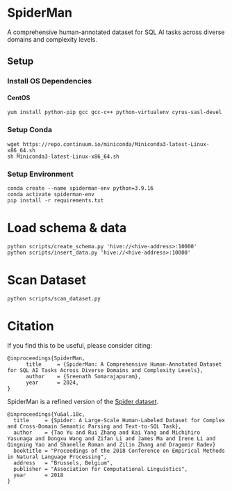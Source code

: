 # SpiderMan
A comprehensive human-annotated dataset for SQL AI tasks across diverse domains and complexity levels.

## Setup
### Install OS Dependencies
#### CentOS
```
yum install python-pip gcc gcc-c++ python-virtualenv cyrus-sasl-devel
```

### Setup Conda
```
wget https://repo.continuum.io/miniconda/Miniconda3-latest-Linux-x86_64.sh
sh Miniconda3-latest-Linux-x86_64.sh
```
### Setup Environment
```
conda create --name spiderman-env python=3.9.16
conda activate spiderman-env
pip install -r requirements.txt
```

# Load schema & data
```
python scripts/create_schema.py 'hive://<hive-address>:10000'
python scripts/insert_data.py 'hive://<hive-address>:10000'
```

# Scan Dataset
```
python scripts/scan_dataset.py
```

# Citation

If you find this to be useful, please consider citing:
```
@inproceedings{SpiderMan,
      title     = {SpiderMan: A Comprehensive Human-Annotated Dataset for SQL AI Tasks Across Diverse Domains and Complexity Levels},
      author    = {Sreenath Somarajapuram},
      year      = 2024,
}
```
SpiderMan is a refined version of the [Spider dataset](https://yale-lily.github.io/spider).
```
@inproceedings{Yu&al.18c,
  title     = {Spider: A Large-Scale Human-Labeled Dataset for Complex and Cross-Domain Semantic Parsing and Text-to-SQL Task},
  author    = {Tao Yu and Rui Zhang and Kai Yang and Michihiro Yasunaga and Dongxu Wang and Zifan Li and James Ma and Irene Li and Qingning Yao and Shanelle Roman and Zilin Zhang and Dragomir Radev}
  booktitle = "Proceedings of the 2018 Conference on Empirical Methods in Natural Language Processing",
  address   = "Brussels, Belgium",
  publisher = "Association for Computational Linguistics",
  year      = 2018
}
```
